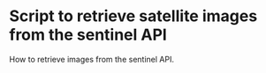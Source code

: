 # Script to retrieve satellite images from the sentinel API
How to retrieve images from the sentinel API.
